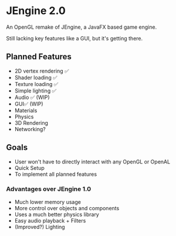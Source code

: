 # JEngine 2.0
An OpenGL remake of JEngine, a JavaFX based game engine.

Still lacking key features like a GUI, but it's getting there. 

## Planned Features
- 2D vertex rendering ✅
- Shader loading ✅
- Texture loading ✅
- Simple lighting ✅
- Audio ✅ (WIP)
- GUI✅ (WIP)
- Materials
- Physics
- 3D Rendering
- Networking?

## Goals
- User won't have to directly interact with any OpenGL or OpenAL
- Quick Setup
- To implement all planned features

### Advantages over JEngine 1.0
- Much lower memory usage
- More control over objects and components
- Uses a much better physics library
- Easy audio playback + Filters
- (Improved?) Lighting
